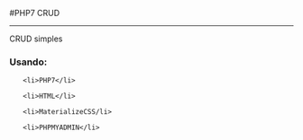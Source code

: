 #PHP7 CRUD
<hr>
CRUD simples 

<h3>Usando:</h3>

  <ul>
  
    <li>PHP7</li>
  
    <li>HTML</li>
    
    <li>MaterializeCSS/li>
    
    <li>PHPMYADMIN</li>
    
  </ul>
